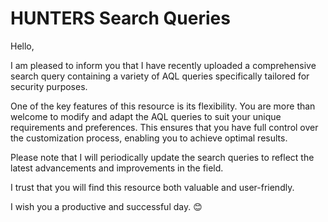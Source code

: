 # HUNTERS Search Queries

Hello,

I am pleased to inform you that I have recently uploaded a comprehensive search query containing a variety of AQL queries specifically tailored for security purposes.

One of the key features of this resource is its flexibility. You are more than welcome to modify and adapt the AQL queries to suit your unique requirements and preferences. This ensures that you have full control over the customization process, enabling you to achieve optimal results.

Please note that I will periodically update the search queries to reflect the latest advancements and improvements in the field.

I trust that you will find this resource both valuable and user-friendly.

I wish you a productive and successful day. 😊
